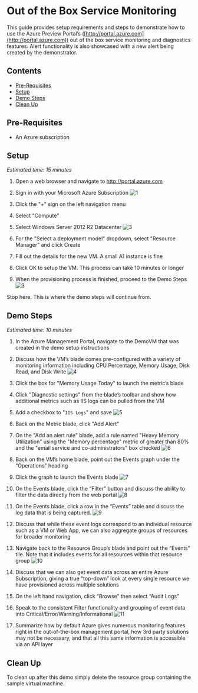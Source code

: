 # Out of the Box Service Monitoring

This guide provides setup requirements and steps to demonstrate how to use the Azure Preview Portal’s ([http://portal.azure.com](http://portal.azure.com)) out of the box service monitoring and diagnostics features.  Alert functionality is also showcased with a new alert being created by the demonstrator.

## Contents
* [Pre-Requisites](#pre)	
* [Setup](#setup)	
* [Demo Steps](#demosteps)	
* [Clean Up](#cleanup)	

## <a name="pre"></a> Pre-Requisites
* An Azure subscription

## <a name="setup"></a> Setup 
*Estimated time: 15 minutes*
1.	Open a web browser and navigate to http://portal.azure.com
2.	Sign in with your Microsoft Azure Subscription
![1](media/1.png)

3.	Click the "+" sign on the left navigation menu 
4.	Select "Compute" 
5.	Select Windows Server 2012 R2 Datacenter
![3](media/2.png)

6.	For the "Select a deployment model" dropdown, select "Resource Manager" and click Create
7.	Fill out the details for the new VM. A small A1 instance is fine
8.	Click OK to setup the VM. This process can take 10 minutes or longer
9.	When the provisioning process is finished, proceed to the Demo Steps
![3](media/3.png)

Stop here.  This is where the demo steps will continue from.

## <a name="demosteps"></a> Demo Steps
*Estimated time: 10 minutes*

1.	In the Azure Management Portal, navigate to the DemoVM that was created in the demo setup instructions
2.	Discuss how the VM’s blade comes pre-configured with a variety of monitoring information including CPU Percentage, Memory Usage, Disk Read, and Disk Write
![4](media/4.png)

3.	Click the box for "Memory Usage Today" to launch the metric’s blade
4.	Click "Diagnostic settings" from the blade’s toolbar and show how additional metrics such as IIS logs can be pulled from the VM
5.	Add a checkbox to "`IIS Logs`" and save
![5](media/5.png)

6.	Back on the Metric blade, click "Add Alert"
7.	On the "Add an alert rule" blade, add a rule named "Heavy Memory Utilization" using the "Memory percentage" metric of greater than 80% and the "email service and co-administrators" box checked
![6](media/6.png)

8.	Back on the VM’s home blade, point out the Events graph under the “Operations” heading
9.	Click the graph to launch the Events blade
![7](media/7.png)

10.	On the Events blade, click the “Filter” button and discuss the ability to filter the data directly from the web portal
![8](media/8.png)

11.	On the Events blade, click a row in the “Events” table and discuss the log data that is being captured. 
![9](media/9.png)

12.	Discuss that while these event logs correspond to an individual resource such as a VM or Web App, we can also aggregate groups of resources for broader monitoring
13.	Navigate back to the Resource Group’s blade and point out the “Events” tile. Note that it includes events for all resources within that resource group
![10](media/10.png)

14.	Discuss that we can also get event data across an entire Azure Subscription, giving a true “top-down” look at every single resource we have provisioned across multiple solutions
15.	On the left hand navigation, click “Browse” then select “Audit Logs”
16.	Speak to the consistent Filter functionality and grouping of event data into Critical/Error/Warning/Informational
![11](media/11.png)

17.	Summarize how by default Azure gives numerous monitoring features right in the out-of-the-box management portal, how 3rd party solutions may not be necessary, and that all this same information is accessible via an API layer

## <a name="cleanup"></a> Clean Up
To clean up after this demo simply delete the resource group containing the sample virtual machine.